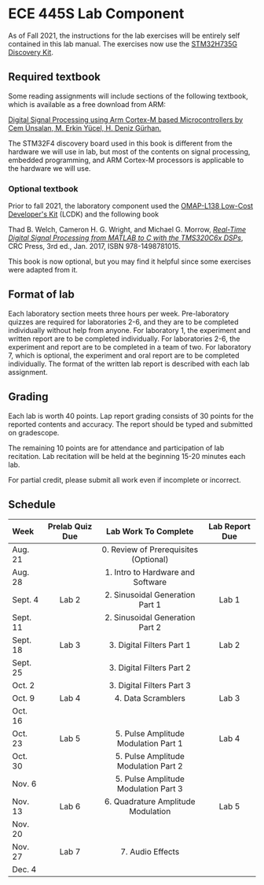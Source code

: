# ECE 445S Lab Component

As of Fall 2021, the instructions for the lab exercises will be entirely self contained in this lab manual. The exercises now use the [STM32H735G Discovery Kit][1]. 

## Required textbook

Some reading assignments will include sections of the following textbook, which is available as a free download from ARM:

[Digital Signal Processing using Arm Cortex-M based Microcontrollers by Cem Ünsalan, M. Erkin Yücel, H. Deniz Gürhan.][4]

The STM32F4 discovery board used in this book is different from the hardware we will use in lab, but most of the contents on signal processing, embedded programming, and ARM Cortex-M processors is applicable to the hardware we will use.

### Optional textbook

Prior to fall 2021, the laboratory component used the [OMAP-L138 Low-Cost Developer's Kit][2] (LCDK) and the following book

Thad B. Welch, Cameron H. G. Wright, and Michael G. Morrow, *[Real-Time Digital Signal Processing from MATLAB to C with the TMS320C6x DSPs][3]*, CRC Press, 3rd ed., Jan. 2017, ISBN 978-1498781015.

This book is now optional, but you may find it helpful since some exercises were adapted from it.


## Format of lab

Each laboratory section meets three hours per week. Pre-laboratory quizzes are required for laboratories 2-6, and they are to be completed individually without help from anyone. For laboratory 1, the experiment and written report are to be completed individually. For laboratories 2-6, the experiment and report are to be completed in a team of two. For laboratory 7, which is optional, the experiment and oral report are to be completed individually. The format of the written lab report is described with each lab assignment.

## Grading

Each lab is worth 40 points. Lap report grading consists of 30 points for the reported contents and accuracy. The report should be typed and submitted on gradescope. 

The remaining 10 points are for attendance and participation of lab recitation. Lab recitation will be held at the beginning 15-20 minutes each lab.

For partial credit, please submit all work even if incomplete or incorrect.

## Schedule

| Week  | Prelab Quiz Due | Lab Work To Complete | Lab Report Due |
| :---     |:----: |                :----:                |:----: |
| Aug. 21  |       | 0. Review of Prerequisites (Optional)|       |
| Aug. 28  |       | 1. Intro to Hardware and Software    |       |
| Sept. 4  | Lab 2 | 2. Sinusoidal Generation Part 1      | Lab 1 |
| Sept. 11 |       | 2. Sinusoidal Generation Part 2      |       |
| Sept. 18 | Lab 3 | 3. Digital Filters Part 1            | Lab 2 |
| Sept. 25 |       | 3. Digital Filters Part 2            |       |
| Oct. 2   |       | 3. Digital Filters Part 3            |       |
| Oct. 9   | Lab 4 | 4. Data Scramblers                   | Lab 3 |
| Oct. 16  |       |                                      |       |
| Oct. 23  | Lab 5 | 5. Pulse Amplitude Modulation Part 1 | Lab 4 |
| Oct. 30  |       | 5. Pulse Amplitude Modulation Part 2 |       |
| Nov. 6   |       | 5. Pulse Amplitude Modulation Part 3 |       |
| Nov. 13  | Lab 6 | 6. Quadrature Amplitude Modulation   | Lab 5 |
| Nov. 20  |       |                                      |       |
| Nov. 27  | Lab 7 | 7. Audio Effects                     |       |
| Dec. 4   |       |                                      |       |


[1]:https://www.st.com/en/evaluation-tools/stm32h735g-dk.html
[2]:http://www.ti.com/tool/tmdslcdk138
[3]:http://www.rt-dsp.com/
[4]:https://www.arm.com/resources/ebook/digital-signal-processing



